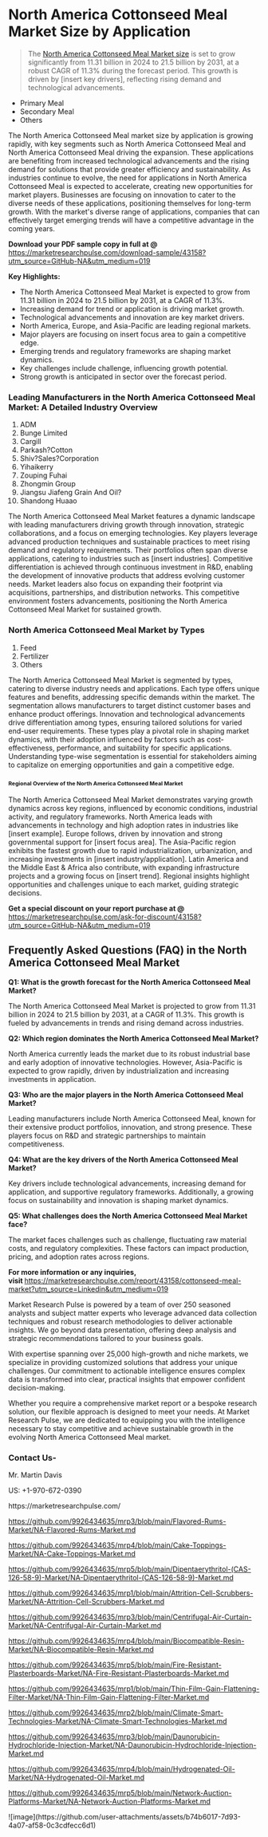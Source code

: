 <h1>North America Cottonseed Meal Market&nbsp;Size by Application</h1><blockquote><p>The <a href="https://marketresearchpulse.com/download-sample/43158?utm_source=GitHub-NA&amp;utm_medium=019">North America Cottonseed Meal Market size</a> is set to grow significantly from 11.31 billion in 2024 to 21.5 billion by 2031, at a robust CAGR of 11.3% during the forecast period. This growth is driven by [insert key drivers], reflecting rising demand and technological advancements.</p></blockquote><ul><li>Primary Meal<li> Secondary Meal<li> Others</li></ul><p>The North America Cottonseed Meal market size by application is growing rapidly, with key segments such as North America Cottonseed Meal and North America Cottonseed Meal driving the expansion. These applications are benefiting from increased technological advancements and the rising demand for solutions that provide greater efficiency and sustainability. As industries continue to evolve, the need for applications in North America Cottonseed Meal is expected to accelerate, creating new opportunities for market players. Businesses are focusing on innovation to cater to the diverse needs of these applications, positioning themselves for long-term growth. With the market's diverse range of applications, companies that can effectively target emerging trends will have a competitive advantage in the coming years.</p><p><strong>Download your PDF sample copy in full at @ </strong><a href="https://marketresearchpulse.com/download-sample/43158?utm_source=GitHub-NA&amp;utm_medium=019">https://marketresearchpulse.com/download-sample/43158?utm_source=GitHub-NA&amp;utm_medium=019</a></p><p><strong>Key Highlights: </strong></p><ul><li>The North America Cottonseed Meal Market is expected to grow from 11.31 billion in 2024 to 21.5 billion by 2031, at a CAGR of 11.3%.</li><li>Increasing demand for trend or application is driving market growth.</li><li>Technological advancements and innovation are key market drivers.</li><li>North America, Europe, and Asia-Pacific are leading regional markets.</li><li>Major players are focusing on insert focus area to gain a competitive edge.</li><li>Emerging trends and regulatory frameworks are shaping market dynamics.</li><li>Key challenges include challenge, influencing growth potential.</li><li>Strong growth is anticipated in sector over the forecast period.</li></ul><h3>Leading Manufacturers in the North America Cottonseed Meal Market: A Detailed Industry Overview</h3><ol><li>ADM</li><li>Bunge Limited</li><li>Cargill</li><li>Parkash?Cotton</li><li>Shiv?Sales?Corporation</li><li>Yihaikerry</li><li>Zouping Fuhai</li><li>Zhongmin Group</li><li>Jiangsu Jiafeng Grain And Oil?</li><li>Shandong Huaao</li></ol><div class="flex max-w-full flex-col flex-grow"><div class="min-h-8 text-message flex w-full flex-col items-end gap-2 whitespace-normal break-words [.text-message+&amp;]:mt-5" dir="auto" data-message-author-role="assistant" data-message-id="fd8432e4-4910-450d-b182-61b7bfb0a01f" data-message-model-slug="gpt-4o"><div class="flex w-full flex-col gap-1 empty:hidden first:pt-[3px]"><div class="markdown prose w-full break-words dark:prose-invert light"><p>The North America Cottonseed Meal Market features a dynamic landscape with leading manufacturers driving growth through innovation, strategic collaborations, and a focus on emerging technologies. Key players leverage advanced production techniques and sustainable practices to meet rising demand and regulatory requirements. Their portfolios often span diverse applications, catering to industries such as [insert industries]. Competitive differentiation is achieved through continuous investment in R&amp;D, enabling the development of innovative products that address evolving customer needs. Market leaders also focus on expanding their footprint via acquisitions, partnerships, and distribution networks. This competitive environment fosters advancements, positioning the North America Cottonseed Meal Market for sustained growth.</p></div></div></div></div><h3>North America Cottonseed Meal Market by Types</h3><ol><li>Feed<li> Fertilizer<li> Others</li></ol><div class="flex max-w-full flex-col flex-grow"><div class="min-h-8 text-message flex w-full flex-col items-end gap-2 whitespace-normal break-words [.text-message+&amp;]:mt-5" dir="auto" data-message-author-role="assistant" data-message-id="084470be-0bb7-4664-bddf-5156b4f41249" data-message-model-slug="gpt-4o-mini"><div class="flex w-full flex-col gap-1 empty:hidden first:pt-[3px]"><div class="markdown prose w-full break-words dark:prose-invert light"><p>The North America Cottonseed Meal Market is segmented by types, catering to diverse industry needs and applications. Each type offers unique features and benefits, addressing specific demands within the market. The segmentation allows manufacturers to target distinct customer bases and enhance product offerings. Innovation and technological advancements drive differentiation among types, ensuring tailored solutions for varied end-user requirements. These types play a pivotal role in shaping market dynamics, with their adoption influenced by factors such as cost-effectiveness, performance, and suitability for specific applications. Understanding type-wise segmentation is essential for stakeholders aiming to capitalize on emerging opportunities and gain a competitive edge.</p></div></div></div></div><h3><span style="font-size: 11px;">Regional Overview of the North America Cottonseed Meal Market</span></h3><div class="flex max-w-full flex-col flex-grow"><div class="min-h-8 text-message flex w-full flex-col items-end gap-2 whitespace-normal break-words [.text-message+&amp;]:mt-5" dir="auto" data-message-author-role="assistant" data-message-id="e9038762-ce64-4e30-91c9-9bd413514231" data-message-model-slug="gpt-4o-mini"><div class="flex w-full flex-col gap-1 empty:hidden first:pt-[3px]"><div class="markdown prose w-full break-words dark:prose-invert light"><p>The North America Cottonseed Meal Market demonstrates varying growth dynamics across key regions, influenced by economic conditions, industrial activity, and regulatory frameworks. North America leads with advancements in technology and high adoption rates in industries like [insert example]. Europe follows, driven by innovation and strong governmental support for [insert focus area]. The Asia-Pacific region exhibits the fastest growth due to rapid industrialization, urbanization, and increasing investments in [insert industry/application]. Latin America and the Middle East &amp; Africa also contribute, with expanding infrastructure projects and a growing focus on [insert trend]. Regional insights highlight opportunities and challenges unique to each market, guiding strategic decisions.</p></div></div></div></div><p><strong>Get a special discount on your report purchase at @ </strong><a href="https://marketresearchpulse.com/ask-for-discount/43158?utm_source=GitHub-NA&amp;utm_medium=019">https://marketresearchpulse.com/ask-for-discount/43158?utm_source=GitHub-NA&amp;utm_medium=019</a></p><h2>Frequently Asked Questions (FAQ) in the North America Cottonseed Meal Market</h2><p><strong>Q1: What is the growth forecast for the North America Cottonseed Meal Market?</strong></p><p>The North America Cottonseed Meal Market is projected to grow from 11.31 billion in 2024 to 21.5 billion by 2031, at a CAGR of 11.3%. This growth is fueled by advancements in trends and rising demand across industries.</p><p><strong>Q2: Which region dominates the North America Cottonseed Meal Market?</strong></p><p>North America currently leads the market due to its robust industrial base and early adoption of innovative technologies. However, Asia-Pacific is expected to grow rapidly, driven by industrialization and increasing investments in application.</p><p><strong>Q3: Who are the major players in the North America Cottonseed Meal Market?</strong></p><p>Leading manufacturers include North America Cottonseed Meal, known for their extensive product portfolios, innovation, and strong presence. These players focus on R&amp;D and strategic partnerships to maintain competitiveness.</p><p><strong>Q4: What are the key drivers of the North America Cottonseed Meal Market?</strong></p><p>Key drivers include technological advancements, increasing demand for application, and supportive regulatory frameworks. Additionally, a growing focus on sustainability and innovation is shaping market dynamics.</p><p><strong>Q5: What challenges does the North America Cottonseed Meal Market face?</strong></p><p>The market faces challenges such as challenge, fluctuating raw material costs, and regulatory complexities. These factors can impact production, pricing, and adoption rates across regions.</p><p><strong>For more information or any inquiries, visit&nbsp;</strong><a href="https://marketresearchpulse.com/report/43158/cottonseed-meal-market?utm_source=Linkedin&utm_medium=019">https://marketresearchpulse.com/report/43158/cottonseed-meal-market?utm_source=Linkedin&utm_medium=019</a></p><p>Market Research Pulse is powered by a team of over 250 seasoned analysts and subject matter experts who leverage advanced data collection techniques and robust research methodologies to deliver actionable insights. We go beyond data presentation, offering deep analysis and strategic recommendations tailored to your business goals.</p><p>With expertise spanning over 25,000 high-growth and niche markets, we specialize in providing customized solutions that address your unique challenges. Our commitment to actionable intelligence ensures complex data is transformed into clear, practical insights that empower confident decision-making.</p><p>Whether you require a comprehensive market report or a bespoke research solution, our flexible approach is designed to meet your needs. At Market Research Pulse, we are dedicated to equipping you with the intelligence necessary to stay competitive and achieve sustainable growth in the evolving North America Cottonseed Meal market.</p><h3><strong>Contact Us-</strong></h3><p>Mr. Martin Davis</p><p>US: +1-970-672-0390</p><p>https://marketresearchpulse.com/</p><p><a href="https://github.com/9926434635/mrp3/blob/main/Flavored-Rums-Market/NA-Flavored-Rums-Market.md">https://github.com/9926434635/mrp3/blob/main/Flavored-Rums-Market/NA-Flavored-Rums-Market.md</a></p><p><a href="https://github.com/9926434635/mrp4/blob/main/Cake-Toppings-Market/NA-Cake-Toppings-Market.md">https://github.com/9926434635/mrp4/blob/main/Cake-Toppings-Market/NA-Cake-Toppings-Market.md</a></p><p><a href="https://github.com/9926434635/mrp5/blob/main/Dipentaerythritol-(CAS-126-58-9)-Market/NA-Dipentaerythritol-(CAS-126-58-9)-Market.md">https://github.com/9926434635/mrp5/blob/main/Dipentaerythritol-(CAS-126-58-9)-Market/NA-Dipentaerythritol-(CAS-126-58-9)-Market.md</a></p><p><a href="https://github.com/9926434635/mrp1/blob/main/Attrition-Cell-Scrubbers-Market/NA-Attrition-Cell-Scrubbers-Market.md">https://github.com/9926434635/mrp1/blob/main/Attrition-Cell-Scrubbers-Market/NA-Attrition-Cell-Scrubbers-Market.md</a></p><p><a href="https://github.com/9926434635/mrp3/blob/main/Centrifugal-Air-Curtain-Market/NA-Centrifugal-Air-Curtain-Market.md">https://github.com/9926434635/mrp3/blob/main/Centrifugal-Air-Curtain-Market/NA-Centrifugal-Air-Curtain-Market.md</a></p><p><a href="https://github.com/9926434635/mrp4/blob/main/Biocompatible-Resin-Market/NA-Biocompatible-Resin-Market.md">https://github.com/9926434635/mrp4/blob/main/Biocompatible-Resin-Market/NA-Biocompatible-Resin-Market.md</a></p><p><a href="https://github.com/9926434635/mrp5/blob/main/Fire-Resistant-Plasterboards-Market/NA-Fire-Resistant-Plasterboards-Market.md">https://github.com/9926434635/mrp5/blob/main/Fire-Resistant-Plasterboards-Market/NA-Fire-Resistant-Plasterboards-Market.md</a></p><p><a href="https://github.com/9926434635/mrp1/blob/main/Thin-Film-Gain-Flattening-Filter-Market/NA-Thin-Film-Gain-Flattening-Filter-Market.md">https://github.com/9926434635/mrp1/blob/main/Thin-Film-Gain-Flattening-Filter-Market/NA-Thin-Film-Gain-Flattening-Filter-Market.md</a></p><p><a href="https://github.com/9926434635/mrp2/blob/main/Climate-Smart-Technologies-Market/NA-Climate-Smart-Technologies-Market.md">https://github.com/9926434635/mrp2/blob/main/Climate-Smart-Technologies-Market/NA-Climate-Smart-Technologies-Market.md</a></p><p><a href="https://github.com/9926434635/mrp3/blob/main/Daunorubicin-Hydrochloride-Injection-Market/NA-Daunorubicin-Hydrochloride-Injection-Market.md">https://github.com/9926434635/mrp3/blob/main/Daunorubicin-Hydrochloride-Injection-Market/NA-Daunorubicin-Hydrochloride-Injection-Market.md</a></p><p><a href="https://github.com/9926434635/mrp4/blob/main/Hydrogenated-Oil-Market/NA-Hydrogenated-Oil-Market.md">https://github.com/9926434635/mrp4/blob/main/Hydrogenated-Oil-Market/NA-Hydrogenated-Oil-Market.md</a></p><p><a href="https://github.com/9926434635/mrp5/blob/main/Network-Auction-Platforms-Market/NA-Network-Auction-Platforms-Market.md">https://github.com/9926434635/mrp5/blob/main/Network-Auction-Platforms-Market/NA-Network-Auction-Platforms-Market.md</a></p>
![image](https://github.com/user-attachments/assets/b74b6017-7d93-4a07-af58-0c3cdfecc6d1)

